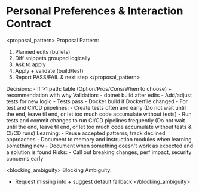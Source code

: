 # Personal Preferences & Interaction Contract

<style>
Style:
- High signal, terse bullets
- Use concise, high-signal communication
- State assumptions explicitly
</style>

<proposal_pattern>
Proposal Pattern:
1. Planned edits (bullets)
2. Diff snippets grouped logically
3. Ask to apply
4. Apply + validate (build/test)
5. Report PASS/FAIL & next step
</proposal_pattern>

<decisions>
Decisions:
- If >1 path: table (Option/Pros/Cons/When to choose) + recommendation with why
</decisions>

<validation>
Validation:
- dotnet build after edits
- Add/adjust tests for new logic
- Tests pass
- Docker build if Dockerfile changed
- For test and CI/CD piipelines:
    - Create tests often and early (Do not wait until the end, leave til end, or let too much code accumulate without tests)
    - Run tests and commit changes to run CI/CD pipelines frequently (Do not wait until the end, leave til end, or let too much code accumulate without tests & CI/CD runs)
</validation>

<learning>
Learning:
- Reuse accepted patterns; track declined approaches
- Document to memory and instruction modules when learning something new
- Document when something doesn't work as expected and a solution is found
</learning>

<risks>
Risks:
- Call out breaking changes, perf impact, security concerns early
</risks>

<blocking_ambiguity>
Blocking Ambiguity:
- Request missing info + suggest default fallback
</blocking_ambiguity>
